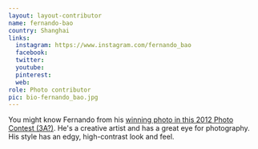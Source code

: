```yaml
---
layout: layout-contributor
name: fernando-bao
country: Shanghai
links:
  instagram: https://www.instagram.com/fernando_bao
  facebook:
  twitter: 
  youtube:
  pinterest: 
  web: 
role: Photo contributor
pic: bio-fernando_bao.jpg
---
```

You might know Fernando from his <a href="https://www.instagram.com/p/Be5CBsSj5Vq/" target="_blank">winning photo in this 2012 Photo Contest (3A?)</a>. He's a creative artist and has a great eye for photography. His style has an edgy, high-contrast look and feel.